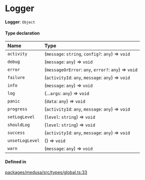 # Logger

 **Logger**: `Object`

#### Type declaration

| Name | Type |
| :------ | :------ |
| `activity` | (`message`: `string`, `config?`: `any`) => `void` |
| `debug` | (`message`: `any`) => `void` |
| `error` | (`messageOrError`: `any`, `error?`: `any`) => `void` |
| `failure` | (`activityId`: `any`, `message`: `any`) => `void` |
| `info` | (`message`: `any`) => `void` |
| `log` | (...`args`: `any`) => `void` |
| `panic` | (`data`: `any`) => `void` |
| `progress` | (`activityId`: `any`, `message`: `any`) => `void` |
| `setLogLevel` | (`level`: `string`) => `void` |
| `shouldLog` | (`level`: `string`) => `void` |
| `success` | (`activityId`: `any`, `message`: `any`) => `void` |
| `unsetLogLevel` | () => `void` |
| `warn` | (`message`: `any`) => `void` |

#### Defined in

[packages/medusa/src/types/global.ts:33](https://github.com/medusajs/medusa/blob/3d9f5ae63/packages/medusa/src/types/global.ts#L33)
